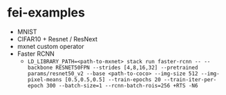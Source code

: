 # fei-examples

+ MNIST
+ CIFAR10 + Resnet / ResNext
+ mxnet custom operator
+ Faster RCNN
    + `LD_LIBRARY_PATH=<path-to-mxnet> stack run faster-rcnn -- --backbone RESNET50FPN --strides [4,8,16,32] --pretrained params/resnet50_v2 --base <path-to-coco> --img-size 512 --img-pixel-means [0.5,0.5,0.5] --train-epochs 20 --train-iter-per-epoch 300 --batch-size=1 --rcnn-batch-rois=256 +RTS -N6`
